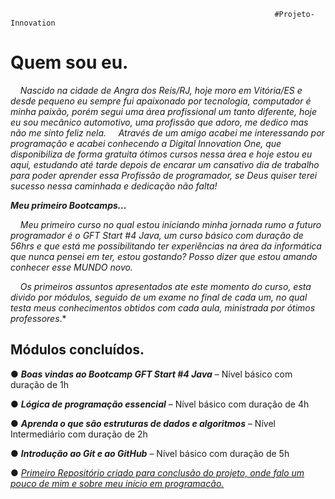                                                                #Projeto-Innovation

# Quem sou eu.

    *Nascido na cidade de Angra dos Reis/RJ, hoje moro em Vitória/ES e desde
pequeno eu sempre fui apaixonado por tecnologia, computador é minha paixão,
porém segui uma área profissional um tanto diferente, hoje eu sou mecânico
automotivo, uma profissão que adoro, me dedico mas não me sinto feliz nela.
    Através de um amigo acabei me interessando por programação e acabei conhecendo a Digital Innovation One, que disponibiliza de forma gratuita ótimos cursos nessa área e hoje estou eu aqui, estudando até tarde depois de encarar um
cansativo dia de trabalho para poder aprender essa Profissão de programador, se
Deus quiser terei sucesso nessa caminhada e dedicação não falta!*

***Meu primeiro Bootcamps...***

    *Meu primeiro curso no qual estou iniciando minha jornada rumo a futuro programador é o GFT Start #4 Java, um curso básico com duração de 56hrs e que está me possibilitando ter experiências na área da informática que nunca pensei em ter,
estou gostando? Posso dizer que estou amando conhecer esse MUNDO novo.*

    *Os primeiros assuntos apresentados ate este momento do curso, esta divido
por módulos, seguido de um exame no final de cada um, no qual testa meus
conhecimentos obtidos com cada aula, ministrada por ótimos professores*.*

## Módulos concluídos.

● ***Boas vindas ao Bootcamp GFT Start #4 Java*** – Nível básico com duração de 1h

● ***Lógica de programação essencial*** – Nível básico com duração de 4h

● ***Aprenda o que são estruturas de dados e algoritmos*** – Nível Intermediário
com duração de 2h

● ***Introdução ao Git e ao GitHub*** – Nível básico com duração de 5h

● *<u>Primeiro Repositório criado para conclusão do projeto, onde falo um pouco
de mim e sobre meu início em programação.</u>*
